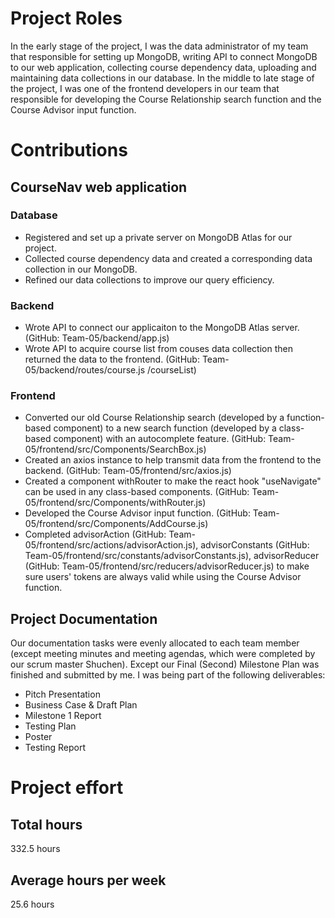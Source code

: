 # Project Roles
In the early stage of the project, I was the data administrator of my team that responsible for setting up MongoDB, writing API to connect MongoDB to our web application, collecting course dependency data, uploading and maintaining data collections in our database.
In the middle to late stage of the project, I was one of the frontend developers in our team that responsible for developing the Course Relationship search function and the Course Advisor input function. 

# Contributions
## CourseNav web application
### Database
- Registered and set up a private server on MongoDB Atlas for our project.
- Collected course dependency data and created a corresponding data collection in our MongoDB.
- Refined our data collections to improve our query efficiency.
### Backend
- Wrote API to connect our applicaiton to the MongoDB Atlas server. (GitHub: Team-05/backend/app.js)
- Wrote API to acquire course list from couses data collection then returned the data to the frontend. (GitHub:  Team-05/backend/routes/course.js /courseList)
### Frontend
- Converted our old Course Relationship search (developed by a function-based component) to a new search function (developed by a class-based component) with an autocomplete feature. (GitHub: Team-05/frontend/src/Components/SearchBox.js)
- Created an axios instance to help transmit data from the frontend to the backend. (GitHub: Team-05/frontend/src/axios.js)
- Created a component withRouter to make the react hook "useNavigate" can be used in any class-based components. (GitHub: Team-05/frontend/src/Components/withRouter.js) 
- Developed the Course Advisor input function. (GitHub: Team-05/frontend/src/Components/AddCourse.js)
- Completed advisorAction (GitHub:  Team-05/frontend/src/actions/advisorAction.js), advisorConstants (GitHub:  Team-05/frontend/src/constants/advisorConstants.js), advisorReducer (GitHub: Team-05/frontend/src/reducers/advisorReducer.js) to make sure users' tokens are always valid while using the Course Advisor function.

## Project Documentation
Our documentation tasks were evenly allocated to each team member (except meeting minutes and meeting agendas, which were completed by our scrum master Shuchen). Except our Final (Second) Milestone Plan was finished and submitted by me. I was being part of the following deliverables:
- Pitch Presentation
- Business Case & Draft Plan
- Milestone 1 Report
- Testing Plan
- Poster
- Testing Report

# Project effort
## Total hours
332.5 hours 
## Average hours per week
25.6 hours
